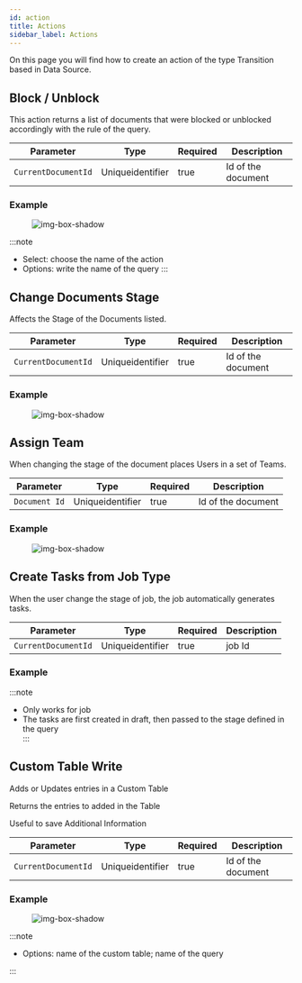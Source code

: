 ```yaml
---
id: action
title: Actions
sidebar_label: Actions
---
```


On this page you will find how to create an action of the type Transition based in Data Source.
## Block / Unblock

This action returns a list of documents that were blocked or unblocked accordingly with the rule of the query.

<table className="custom-table">
    <thead> 
        <tr>
            <th>Parameter</th>
            <th>Type</th>
            <th>Required</th>
            <th>Description</th>
        </tr>
    </thead>
    <tbody>
        <tr className="selected">
            <td><code>CurrentDocumentId</code></td>
            <td>Uniqueidentifier</td>
            <td>true</td>
            <td>Id of the document</td> 
        </tr>
    </tbody>
</table>

<h3>Example</h3>

<figure>

![img-box-shadow](/img/craft/configuration/action/blockDocuments_example.png)
</figure>

:::note
- Select: choose the name of the action
- Options: write the name of the query
:::


## Change Documents Stage​

Affects the Stage of the Documents listed.

<table className="custom-table">
    <thead> 
        <tr>
            <th>Parameter</th>
            <th>Type</th>
            <th>Required</th>
            <th>Description</th>
        </tr>
    </thead>
    <tbody>
        <tr className="selected">
            <td><code>CurrentDocumentId</code></td>
            <td>Uniqueidentifier</td>
            <td>true</td>
            <td>Id of the document</td> 
        </tr>
    </tbody>
</table>

<h3>Example</h3>

<figure>

![img-box-shadow](/img/craft/configuration/action/changeDocumentStage.png)
</figure>


## Assign Team​

When changing the stage of the document places Users in a set of Teams​.

<table className="custom-table">
    <thead> 
        <tr>
            <th>Parameter</th>
            <th>Type</th>
            <th>Required</th>
            <th>Description</th>
        </tr>
    </thead>
    <tbody>
        <tr className="selected">
            <td><code>Document Id</code></td>
            <td>Uniqueidentifier</td>
            <td>true</td>
            <td>Id of the document</td> 
        </tr>
    </tbody>
</table>

<h3>Example</h3>

<figure>

![img-box-shadow](/img/craft/configuration/action/assignTeam_example.png)
</figure>

## Create Tasks from Job Type

When the user change the stage of job, the job automatically generates tasks.
<table className="custom-table">
    <thead> 
        <tr>
            <th>Parameter</th>
            <th>Type</th>
            <th>Required</th>
            <th>Description</th>
        </tr>
    </thead>
    <tbody>
        <tr className="selected">
            <td><code>CurrentDocumentId</code></td>
            <td>Uniqueidentifier</td>
            <td>true</td>
            <td>job Id</td> 
        </tr>
    </tbody>
</table>


<h3>Example</h3>

:::note
- Only works for job
- The tasks are first created in draft, then passed to the stage defined in the query  
:::

## Custom Table Write

Adds or Updates entries in a Custom Table
<p>Returns the entries to added in the Table​</p>
<p>Useful to save Additional Information​</p>

<table className="custom-table">
    <thead> 
        <tr>
            <th>Parameter</th>
            <th>Type</th>
            <th>Required</th>
            <th>Description</th>
        </tr>
    </thead>
    <tbody>
        <tr className="selected">
            <td><code>CurrentDocumentId</code></td>
            <td>Uniqueidentifier</td>
            <td>true</td>
            <td>Id of the document</td> 
        </tr>
    </tbody>
</table>

<h3>Example</h3>

<figure>

![img-box-shadow](/img/craft/configuration/action/customTable_example.png)
</figure>

:::note
- Options: name of the custom table; name of the query
<!-- - The name of the columns in the custom table and in the query must be equal otherwise this action doesn't work. -->
:::


